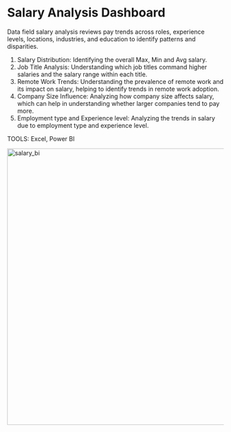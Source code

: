 # Salary Analysis Dashboard

Data field salary analysis reviews pay trends across roles, experience levels, locations, industries, and education to identify patterns and disparities.

1. Salary Distribution: Identifying the overall Max, Min and Avg salary.
2. Job Title Analysis: Understanding which job titles command higher salaries and the salary range within each title.
3. Remote Work Trends: Understanding the prevalence of remote work and its impact on salary, helping to identify trends in remote work adoption.
4. Company Size Influence: Analyzing how company size affects salary, which can help in understanding whether larger companies tend to pay more.
5. Employment type and Experience level: Analyzing the trends in salary due to employment type and experience level.

TOOLS: Excel, Power BI

<img width="643" alt="salary_bi" src="https://github.com/sr0511/salary-analysis-data.github.io/assets/124714225/1421c49c-b6cd-4bb2-961f-b3be5032790c">
